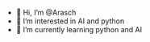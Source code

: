 - 👋 Hi, I’m @Arasch
- 👀 I’m interested in AI and python
- 🌱 I’m currently learning python and AI


<!---
Araschkam/Araschkam is a ✨ special ✨ repository because its `README.md` (this file) appears on your GitHub profile.
You can click the Preview link to take a look at your changes.
--->
